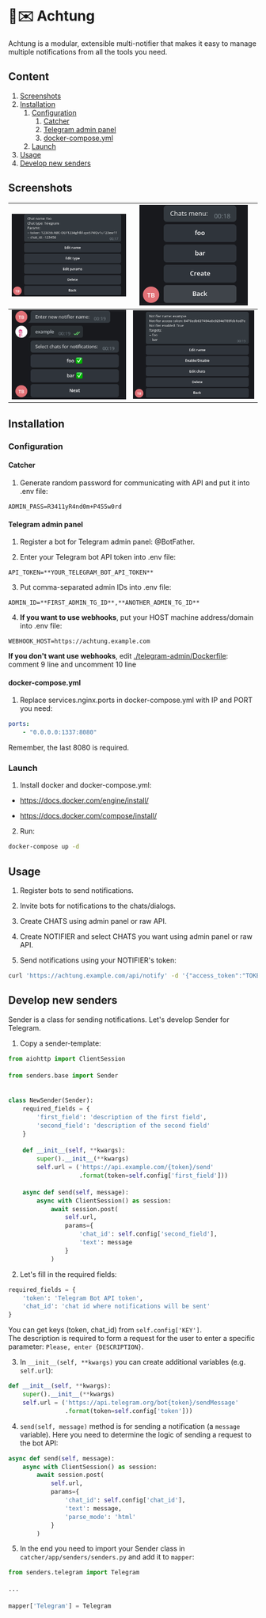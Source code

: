 # 📢✉️ Achtung

Achtung is a modular, extensible multi-notifier that makes it easy to manage multiple notifications from all the tools you need.

## Content

1. [Screenshots](#screenshots)
2. [Installation](#installation)
    1. [Configuration](#configuration)
        1. [Catcher](#catcher)
        2. [Telegram admin panel](#telegram-admin-panel)
        3. [docker-compose.yml](#docker-composeyml)
    2. [Launch](#launch)
3. [Usage](#usage)
4. [Develop new senders](#develop-new-senders)

## Screenshots

| ![chat example](img/chat_example.png) | ![chats menu](img/chats_menu.png) |
|--|--|
| ![create notifier](img/notifier_create.png) | ![notifier example](img/notifier_example.png) |

## Installation

### Configuration

#### Catcher

1. Generate random password for communicating with API and put it into .env file:

```env
ADMIN_PASS=R3411yR4nd0m+P455w0rd
```

#### Telegram admin panel

1. Register a bot for Telegram admin panel: @BotFather.

2. Enter your Telegram bot API token into .env file:

```env
API_TOKEN=**YOUR_TELEGRAM_BOT_API_TOKEN**
```

3. Put comma-separated admin IDs into .env file:

```env
ADMIN_ID=**FIRST_ADMIN_TG_ID**,**ANOTHER_ADMIN_TG_ID**
```

4. **If you want to use webhooks**, put your HOST machine address/domain into .env file:

```env
WEBHOOK_HOST=https://achtung.example.com
```

**If you don't want use webhooks**, edit [./telegram-admin/Dockerfile](telegram-admin/Dockerfile): comment 9 line and uncomment 10 line

#### docker-compose.yml

1. Replace services.nginx.ports in docker-compose.yml with IP and PORT you need:

```yml
ports:
    - "0.0.0.0:1337:8080"
```

Remember, the last 8080 is required.

### Launch

1. Install docker and docker-compose.yml:

* https://docs.docker.com/engine/install/

* https://docs.docker.com/compose/install/

2. Run:

```bash
docker-compose up -d
```

## Usage

1. Register bots to send notifications.

2. Invite bots for notifications to the chats/dialogs.

3. Create CHATS using admin panel or raw API.

4. Create NOTIFIER and select CHATS you want using admin panel or raw API.

5. Send notifications using your NOTIFIER's token:

```bash
curl 'https://achtung.example.com/api/notify' -d '{"access_token":"TOKEN_HERE", "message":"NOTIFICATIONS_HERE"}'
```

## Develop new senders

Sender is a class for sending notifications. Let's develop Sender for Telegram.

1. Copy a sender-template:

```python
from aiohttp import ClientSession

from senders.base import Sender


class NewSender(Sender):
    required_fields = {
        'first_field': 'description of the first field',
        'second_field': 'description of the second field'
    }

    def __init__(self, **kwargs):
        super().__init__(**kwargs)
        self.url = ('https://api.example.com/{token}/send'
                    .format(token=self.config['first_field']))

    async def send(self, message):
        async with ClientSession() as session:
            await session.post(
                self.url,
                params={
                    'chat_id': self.config['second_field'],
                    'text': message
                }
            )

```

2. Let's fill in the required fields:

```python
required_fields = {
    'token': 'Telegram Bot API token',
    'chat_id': 'chat id where notifications will be sent'
}
```

You can get keys (token, chat_id) from `self.config['KEY']`.</br>
The description is required to form a request for the user to enter a specific parameter: `Please, enter {DESCRIPTION}`.

3. In `__init__(self, **kwargs)` you can create additional variables (e.g. `self.url`):

```python
def __init__(self, **kwargs):
    super().__init__(**kwargs)
    self.url = ('https://api.telegram.org/bot{token}/sendMessage'
                .format(token=self.config['token']))
```

4. `send(self, message)`  method is for sending a notification (a `message` variable). Here you need to determine the logic of sending a request to the bot API:

```python
async def send(self, message):
    async with ClientSession() as session:
        await session.post(
            self.url,
            params={
                'chat_id': self.config['chat_id'],
                'text': message,
                'parse_mode': 'html'
            }
        )
```

5. In the end you need to import your Sender class in `catcher/app/senders/senders.py` and add it to `mapper`:

```python
from senders.telegram import Telegram

...

mapper['Telegram'] = Telegram
```
